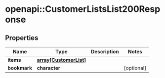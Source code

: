 # openapi::CustomerListsList200Response


## Properties
Name | Type | Description | Notes
------------ | ------------- | ------------- | -------------
**items** | [**array[CustomerList]**](CustomerList.md) |  | 
**bookmark** | **character** |  | [optional] 


